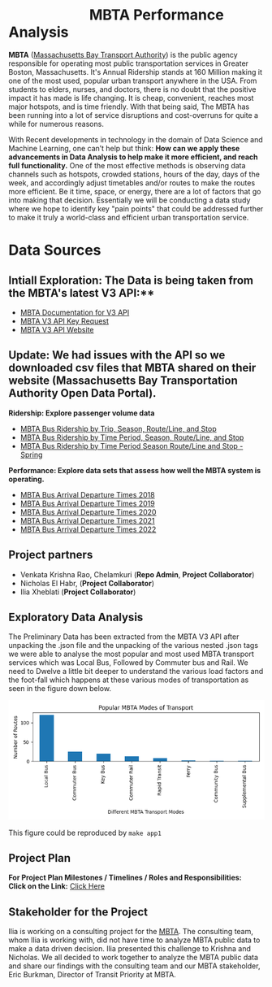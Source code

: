 # &nbsp; &nbsp;&nbsp;&nbsp;&nbsp;&nbsp; &nbsp;&nbsp;&nbsp;&nbsp;&nbsp;&nbsp;&nbsp;&nbsp;&nbsp;&nbsp;&nbsp;&nbsp;&nbsp;&nbsp;&nbsp;&nbsp;MBTA Performance Analysis

**MBTA** ([Massachusetts Bay Transport Authority](https://en.wikipedia.org/wiki/Massachusetts_Bay_Transportation_Authority)) is the public agency responsible for operating most public transportation services in Greater Boston, Massachusetts. It's Annual Ridership stands at 160 Million making it one of the most used, popular urban transport anywhere in the USA. From students to elders, nurses, and doctors, there is no doubt that the positive impact it has made is life changing. It is cheap, convenient, reaches most major hotspots, and is time friendly. With that being said, The MBTA has been running into a lot of service disruptions and cost-overruns for quite a while for numerous reasons.<br>

With Recent developments in technology in the domain of Data Science and Machine Learning, one can’t help but think: **How can we apply these advancements in Data Analysis to help make it more efficient, and reach full functionality.** One of the most effective methods is observing data channels such as hotspots, crowded stations, hours of the day, days of the week, and accordingly adjust timetables and/or routes to make the routes more efficient. Be it time, space, or energy, there are a lot of factors that go into making that decision. Essentially we will be conducting a data study where we hope to identify key "pain points" that could be addressed further to make it truly a world-class and efficient urban transportation service.<br>

# Data Sources

## Intiall Exploration: The Data is being taken from the MBTA's latest V3 API:**<br>

- [MBTA Documentation for V3 API](https://api-v3.mbta.com/docs/swagger/index.html)
- [MBTA V3 API Key Request](https://api-v3.mbta.com/portal)
- [MBTA V3 API Website](https://www.mbta.com/developers/v3-api)

## Update: We had issues with the API so we downloaded csv files that MBTA shared on their website (Massachusetts Bay Transportation Authority Open Data Portal).

**Ridership: Explore passenger volume data**

- [MBTA Bus Ridership by Trip, Season, Route/Line, and Stop](https://mbta-massdot.opendata.arcgis.com/datasets/MassDOT::mbta-bus-ridership-by-trip-season-route-line-and-stop/about) 
- [MBTA Bus Ridership by Time Period, Season, Route/Line, and Stop](https://mbta-massdot.opendata.arcgis.com/datasets/MassDOT::mbta-bus-ridership-by-time-period-season-route-line-and-stop/about)
- [MBTA Bus Ridership by Time Period Season Route/Line and Stop - Spring](https://mbta-massdot.opendata.arcgis.com/datasets/MassDOT::mbta-bus-ridership-by-time-period-season-route-line-and-stop-spring/about)

**Performance: Explore data sets that assess how well the MBTA system is operating.**

- [MBTA Bus Arrival Departure Times 2018](https://mbta-massdot.opendata.arcgis.com/datasets/mbta-bus-arrival-departure-times-2018/about)
- [MBTA Bus Arrival Departure Times 2019](https://mbta-massdot.opendata.arcgis.com/datasets/mbta-bus-arrival-departure-times-2019/about)
- [MBTA Bus Arrival Departure Times 2020](https://mbta-massdot.opendata.arcgis.com/datasets/mbta-bus-arrival-departure-times-2020/about)
- [MBTA Bus Arrival Departure Times 2021](https://mbta-massdot.opendata.arcgis.com/datasets/mbta-bus-arrival-departure-times-2021/about)
- [MBTA Bus Arrival Departure Times 2022](https://mbta-massdot.opendata.arcgis.com/datasets/mbta-bus-arrival-departure-times-2022/about)


## Project partners

- Venkata Krishna Rao, Chelamkuri (**Repo Admin**, **Project Collaborator**)
- Nicholas El Habr, (**Project Collaborator**)
- Ilia Xheblati (**Project Collaborator**)

## Exploratory Data Analysis

The Preliminary Data has been extracted from the MBTA V3 API after unpacking the .json file and the unpacking of the various nested .json tags we were able to analyse the 
most popular and most used MBTA transport services which was Local Bus, Followed by Commuter bus and Rail.
We need to Dwelve a little bit deeper to understand the various load factors and the foot-fall which happens at these various modes of transportation as seen in the figure down below. <br>

![Image Showing Popular MBTA Modes of Transportation Services](figures/mbta_modes_of_transport.png)

This figure could be reproduced by `make app1`

## Project Plan

**For Project Plan Milestones / Timelines / Roles and Responsibilities:** <br>
**Click on the Link:** [Click Here](plan.md)

## Stakeholder for the Project
Ilia is working on a consulting project for the [MBTA](https://www.linkedin.com/posts/be-edge_meet-the-team-massachusetts-bay-transportation-activity-6940316466185416704-K4YX?utm_source=linkedin_share&utm_medium=member_desktop_web). The consulting team, whom Ilia is working with, did not have time to analyze MBTA public data to make a data driven decision. Ilia presented this challenge to Krishna and Nicholas. We all decided to work together to analyze the MBTA public data and share our findings with the consulting team and our MBTA stakeholder, Eric Burkman, Director of Transit Priority at MBTA.
